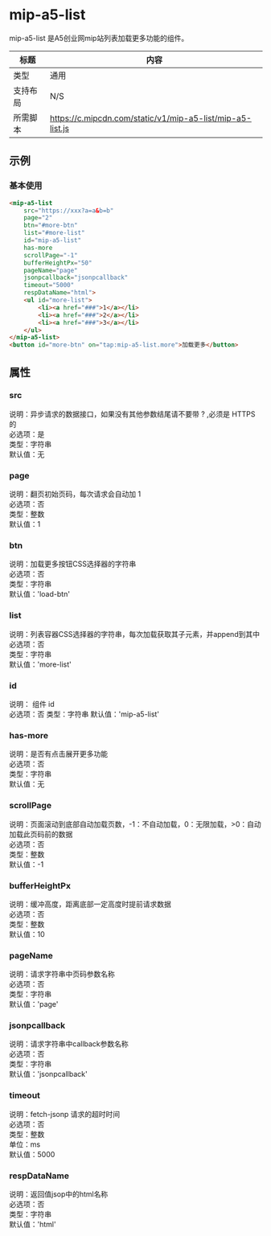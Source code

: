 # mip-a5-list

mip-a5-list 是A5创业网mip站列表加载更多功能的组件。

标题|内容
----|----
类型|通用
支持布局|N/S
所需脚本|https://c.mipcdn.com/static/v1/mip-a5-list/mip-a5-list.js

## 示例

### 基本使用

```html
<mip-a5-list
    src="https://xxx?a=a&b=b"
    page="2"
    btn="#more-btn"
    list="#more-list"
    id="mip-a5-list"
    has-more
    scrollPage="-1"
    bufferHeightPx="50"
    pageName="page"
    jsonpcallback="jsonpcallback"
    timeout="5000"
    respDataName="html">
    <ul id="more-list">
        <li><a href="###">1</a></li>
        <li><a href="###">2</a></li>
        <li><a href="###">3</a></li>
    </ul>
</mip-a5-list>
<button id="more-btn" on="tap:mip-a5-list.more">加载更多</button>
```

## 属性

### src

说明：异步请求的数据接口，如果没有其他参数结尾请不要带 ? ,必须是 HTTPS 的   
必选项：是   
类型：字符串   
默认值：无

### page

说明：翻页初始页码，每次请求会自动加 1   
必选项：否   
类型：整数   
默认值：1

### btn

说明：加载更多按钮CSS选择器的字符串   
必选项：否   
类型：字符串   
默认值：'load-btn'

### list

说明：列表容器CSS选择器的字符串，每次加载获取其子元素，并append到其中   
必选项：否   
类型：字符串   
默认值：'more-list'

### id   
说明：<mip-a5-list> 组件 id   
必选项：否
类型：字符串
默认值：'mip-a5-list'

### has-more

说明：是否有点击展开更多功能   
必选项：否   
类型：字符串   
默认值：无

### scrollPage

说明：页面滚动到底部自动加载页数，-1：不自动加载，0：无限加载，>0：自动加载此页码前的数据   
必选项：否   
类型：整数   
默认值：-1

### bufferHeightPx

说明：缓冲高度，距离底部一定高度时提前请求数据   
必选项：否   
类型：整数   
默认值：10

### pageName

说明：请求字符串中页码参数名称   
必选项：否   
类型：字符串   
默认值：'page'

### jsonpcallback

说明：请求字符串中callback参数名称   
必选项：否   
类型：字符串   
默认值：'jsonpcallback'


### timeout

说明：fetch-jsonp 请求的超时时间   
必选项：否   
类型：整数   
单位：ms   
默认值：5000

### respDataName

说明：返回值jsop中的html名称   
必选项：否   
类型：字符串   
默认值：'html'

